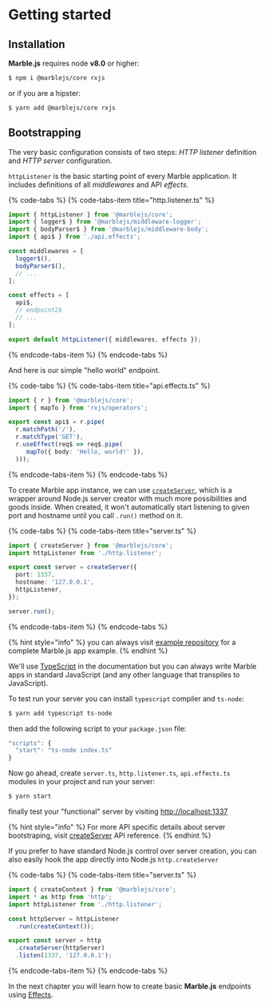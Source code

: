 # Getting started

## Installation

**Marble.js** requires node **v8.0** or higher:

```bash
$ npm i @marblejs/core rxjs
```

or if you are a hipster:

```bash
$ yarn add @marblejs/core rxjs
```

## Bootstrapping

The very basic configuration consists of two steps: _HTTP listener_ definition and _HTTP server_ configuration.

`httpListener` is the basic starting point of every Marble application. It includes definitions of all _middlewares_ and API _effects_.

{% code-tabs %}
{% code-tabs-item title="http.listener.ts" %}
```typescript
import { httpListener } from '@marblejs/core';
import { logger$ } from '@marblejs/middleware-logger';
import { bodyParser$ } from '@marblejs/middleware-body';
import { api$ } from './api.effects';

const middlewares = [
  logger$(),
  bodyParser$(),
  // ...
];

const effects = [
  api$,
  // endpoint2$
  // ...
];

export default httpListener({ middlewares, effects });
```
{% endcode-tabs-item %}
{% endcode-tabs %}

And here is our simple "hello world" endpoint.

{% code-tabs %}
{% code-tabs-item title="api.effects.ts" %}
```typescript
import { r } from '@marblejs/core';
import { mapTo } from 'rxjs/operators';

export const api$ = r.pipe(
  r.matchPath('/'),
  r.matchType('GET'),
  r.useEffect(req$ => req$.pipe(
     mapTo({ body: 'Hello, world!' }),
  )));
```
{% endcode-tabs-item %}
{% endcode-tabs %}

To create Marble app instance, we can use [`createServer`](../api-reference/core/createserver.md), which is a wrapper around Node.js server creator with much more possibilities and goods inside. When created, it won't automatically start listening to given port and hostname until you call `.run()` method on it.

{% code-tabs %}
{% code-tabs-item title="server.ts" %}
```typescript
import { createServer } from '@marblejs/core';
import httpListener from './http.listener';

export const server = createServer({
  port: 1337,
  hostname: '127.0.0.1',
  httpListener,
});

server.run();
```
{% endcode-tabs-item %}
{% endcode-tabs %}

{% hint style="info" %}
you can always visit [example repository](https://github.com/marblejs/example) for a complete Marble.js app example.
{% endhint %}

We'll use [TypeScript](https://www.typescriptlang.org/) in the documentation but you can always write Marble apps in standard JavaScript \(and any other language that transpiles to JavaScript\).

To test run your server you can install `typescript` compiler and `ts-node`:

```bash
$ yarn add typescript ts-node
```

then add the following script to your `package.json` file:

```javascript
"scripts": {
  "start": "ts-node index.ts"
}
```

Now go ahead, create `server.ts`, `http.listener.ts`, `api.effects.ts` modules in your project and run your server:

```bash
$ yarn start
```

finally test your "functional" server by visiting [http://localhost:1337](getting-started.md)

{% hint style="info" %}
For more API specific details about server bootstraping, visit [createServer](../api-reference/core/createserver.md) API reference.
{% endhint %}

If you prefer to have standard Node.js control over server creation, you can also easily hook the app directly into Node.js `http.createServer`

{% code-tabs %}
{% code-tabs-item title="server.ts" %}
```typescript
import { createContext } from '@marblejs/core';
import * as http from 'http';
import httpListener from './http.listener';

const httpServer = httpListener
  .run(createContext());

export const server = http
  .createServer(httpServer)
  .listen(1337, '127.0.0.1');
```
{% endcode-tabs-item %}
{% endcode-tabs %}

In the next chapter you will learn how to create basic **Marble.js** endpoints using [Effects](effects.md).


